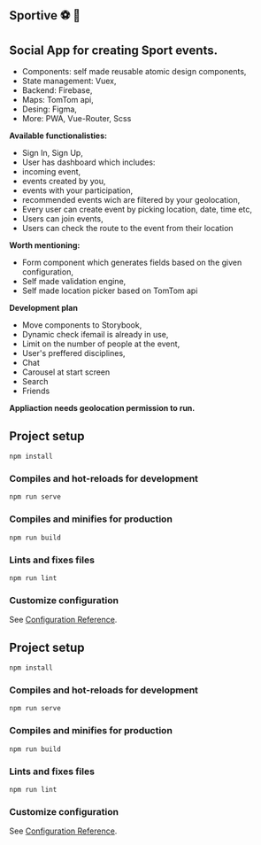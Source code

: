 ## Sportive :soccer: :basketball:	


## Social App for creating Sport events.
 * Components: self made reusable atomic design components,
 * State management:  Vuex,  
 * Backend: Firebase,
 * Maps: TomTom api,
 * Desing: Figma,
 * More: PWA, Vue-Router, Scss

**Available functionalisties:**
 * Sign In, Sign Up,
 * User has dashboard which includes:
 *  incoming event, 
 * events created by you, 
 * events with your participation,
 * recommended events wich are filtered by your geolocation,
 * Every user can create event by picking location, date, time etc,  
 * Users can join events,  
 * Users can check the route to the event from their location 

**Worth mentioning:**
 * Form component which generates fields based on the given configuration,
 * Self made validation engine,
 * Self made location picker based on TomTom api
 
**Development plan**

 * Move components to Storybook,
 * Dynamic check ifemail is already in use,
 * Limit on the number of people at the event,
 * User's preffered disciplines,
 * Chat
 * Carousel at start screen
 * Search
 * Friends

**Appliaction needs geolocation permission to run.**

## Project setup
```
npm install
```

### Compiles and hot-reloads for development
```
npm run serve
```

### Compiles and minifies for production
```
npm run build
```

### Lints and fixes files
```
npm run lint
```

### Customize configuration
See [Configuration Reference](https://cli.vuejs.org/config/).


## Project setup
```
npm install
```

### Compiles and hot-reloads for development
```
npm run serve
```

### Compiles and minifies for production
```
npm run build
```

### Lints and fixes files
```
npm run lint
```

### Customize configuration
See [Configuration Reference](https://cli.vuejs.org/config/).
